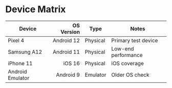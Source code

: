 # Device Matrix

| Device            | OS Version | Type      | Notes                  |
|-------------------|-----------:|-----------|-------------------------|
| Pixel 4           | Android 12 | Physical  | Primary test device     |
| Samsung A12       | Android 11 | Physical  | Low-end performance     |
| iPhone 11         | iOS 16     | Physical  | iOS coverage            |
| Android Emulator   | Android 9  | Emulator  | Older OS check          |
